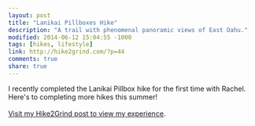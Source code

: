 ```yaml
---
layout: post
title: "Lanikai Pillboxes Hike"
description: "A trail with phenomenal panoramic views of East Oahu."
modified: 2014-06-12 15:04:55 -1000
tags: [hikes, lifestyle]
link: http://hike2grind.com/?p=44
comments: true
share: true
---
```


I recently completed the Lanikai Pillbox hike for the first time with Rachel. Here's to completing more hikes this summer!
<br><br>
[Visit my Hike2Grind post to view my experience](http://hike2grind.com/?p=44).


